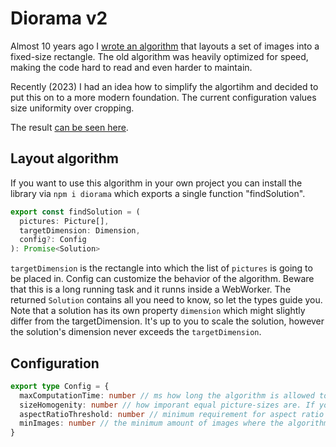 # Diorama v2

Almost 10 years ago I [wrote an algorithm](https://github.com/mendrik/diorama) that layouts a set of images into a fixed-size rectangle. The old algorithm was heavily optimized for speed, making the code hard to read and even harder to maintain.

Recently (2023) I had an idea how to simplify the algortihm and decided to put this on to a more modern foundation.
The current configuration values size uniformity over cropping.

The result [can be seen here](https://mendrik.github.io/diorama-2023/).

## Layout algorithm

If you want to use this algorithm in your own project you can install the library via `npm i diorama` which exports a single function "findSolution".

```typescript
export const findSolution = (
  pictures: Picture[],
  targetDimension: Dimension,
  config?: Config
): Promise<Solution>
```

`targetDimension` is the rectangle into which the list of `pictures` is going to be placed in. Config can customize the behavior of the algorithm. Beware that this is a long running task and it runns inside a WebWorker. The returned `Solution` contains all you need to know, so let the types guide you. Note that a solution has its own property `dimension` which might slightly differ from the targetDimension. It's up to you to scale the solution, however the solution's dimension never exceeds the `targetDimension`.

## Configuration

```typescript
export type Config = {
  maxComputationTime: number // ms how long the algorithm is allowed to search for a good solution, default 300ms
  sizeHomogenity: number // how imporant equal picture-sizes are. If you don't care about cropping at all set this to 1000
  aspectRatioThreshold: number // minimum requirement for aspect ratio match, should be somewhere around 0.95 - 0.995.
  minImages: number // the minimum amount of images where the algorithm even bothers to search solutions
}
```
